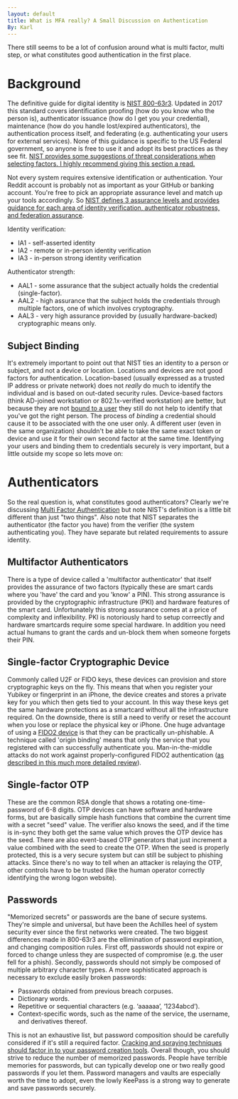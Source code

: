 ```yaml
---
layout: default
title: What is MFA really? A Small Discussion on Authentication
By: Karl
---
```


There still seems to be a lot of confusion around what is multi factor, multi step, or what constitutes good authentication in the first place. 
# Background
The definitive guide for digital identity is [NIST 800-63r3](https://pages.nist.gov/800-63-3/). Updated in 2017 this standard covers identification proofing (how do you know who the person is), authenticator issuance (how do I get you your credential), maintenance (how do you handle lost/expired authenticators), the authentication process itself, and federating (e.g. authenticating your users for external services). None of this guidance is specific to the US Federal government, so anyone is free to use it and adopt its best practices as they see fit.  [NIST provides some suggestions of threat considerations when selecting factors. I highly recommend giving this section a read.](https://pages.nist.gov/800-63-3/sp800-63b.html#sec8)

Not every system requires extensive identification or authentication. Your Reddit account is probably not as important as your GitHub or banking account. You're free to pick an appropriate assurance level and match up your tools accordingly. So [NIST defines 3 assurance levels and provides guidance for each area of identity verification, authenticator robustness, and federation assurance](https://pages.nist.gov/800-63-3/sp800-63-3.html#-51-overview).

Identity verification:
* IA1 - self-asserted identity
* IA2 - remote or in-person identity verification
* IA3 - in-person strong identity verification

Authenticator strength:
* AAL1 - some assurance that the subject actually holds the credential (single-factor).
* AAL2 - high assurance that the subject holds the credentials through multiple factors, one of which involves cryptography.
* AAL3 - very high assurance provided by (usually hardware-backed) cryptographic means only.
## Subject Binding
It's extremely important to point out that NIST ties an identity to a person or subject, and not a device or location. Locations and devices are not good factors for authentication. Location-based (usually expressed as a trusted IP address or private network) does not *really* do much to identify the individual and is based on out-dated security rules. Device-based factors (think AD-joined workstation or 802.1x-verified workstation) are better, but because they are not [bound to a user](https://pages.nist.gov/800-63-3/sp800-63b.html#sec6) they still do not help to identify that you've got the right person.
The process of *binding* a credential should cause it to be associated with the one user only. A different user (even in the same organization) shouldn't be able to take the same exact token or device and use it for their own second factor at the same time.
Identifying your users and binding them to credentials securely is very important, but a little outside my scope so lets move on:
# Authenticators
So the real question is, what constitutes good authenticators? Clearly we're discussing [Multi Factor Authentication](https://pages.nist.gov/800-63-3/sp800-63-3.html#mfa-definition) but note NIST's definition is a little bit different than just "two things".
Also note that NIST separates the authenticator (the factor you have) from the verifier (the system authenticating you). They have separate but related requirements to assure identity.

## Multifactor Authenticators
There is a type of device called a 'multifactor authenticator' that itself provides the assurance of two factors (typically these are smart cards where you 'have' the card and you 'know' a PIN). This strong assurance is provided by the cryptographic infrastructure (PKI) and hardware features of the smart card. Unfortunately this strong assurance comes at a price of complexity and inflexibility. PKI is notoriously hard to setup correectly and hardware smartcards require some special hardware. In addition you need actual humans to grant the cards and un-block them when someone forgets their PIN.
## Single-factor Cryptographic Device
Commonly called U2F or FIDO keys, these devices can provision and store cryptographic keys on the fly. This means that when you register your Yubikey or fingerprint in an iPhone, the device creates and stores a private key for you which then gets tied to your account. In this way these keys get the same hardware protections as a smartcard without all the infrastructure required. On the downside, there is still a need to verify or reset the account when you lose or replace the physical key or iPhone.
One huge advantage of using a [FIDO2 device](https://www.yubico.com/resources/glossary/fido-2/) is that they can be practically un-phishable. A technique called 'origin binding' means that only the service that you registered with can successfully authenticate you. Man-in-the-middle attacks do not work against properly-configured FIDO2 authentication ([as described in this much more detailed review](https://research.kudelskisecurity.com/2020/02/12/fido2-deep-dive-attestations-trust-model-and-security/)).
## Single-factor OTP
These are the common RSA dongle that shows a rotating one-time-password of 6-8 digits. OTP devices can have software and hardware forms, but are basically simple hash functions that combine the current time with a secret "seed" value. The verifier also knows the seed, and if the time is in-sync they both get the same value which proves the OTP device has the seed. There are also event-based OTP generators that just increment a value combined with the seed to create the OTP.
When the seed is properly protected, this is a very secure system but can still be subject to phishing attacks. Since there's no way to tell when an attacker is relaying the OTP, other controls have to be trusted (like the human operator correctly identifying the wrong logon website).
## Passwords
"Memorized secrets" or passwords are the bane of secure systems. They're simple and universal, but have been the Achilles heel of system security ever since the first networks were created. The two biggest differences made in 800-63r3 are the ellimination of password expiration, and changing composition rules.
First off, passwords should not expire or forced to change unless they are suspected of compromise (e.g. the user fell for a phish).
Secondly, passwords should not simply be composed of multiple arbitrary character types. A more sophisticated approach is necessary to exclude easily broken passwords:
* Passwords obtained from previous breach corpuses.
* Dictionary words.
* Repetitive or sequential characters (e.g. ‘aaaaaa’, ‘1234abcd’).
* Context-specific words, such as the name of the service, the username, and derivatives thereof.

This is not an exhaustive list, but password composition should be carefully considered if it's still a required factor. [Cracking and spraying techniques should factor in to your password creation tools](https://owasp.org/www-pdf-archive/2011-Supercharged-Slides-Redman-OWASP-Feb.pdf).
Overall though, you should strive to reduce the number of memorized passwords. People have terrible memories for passwords, but can typically develop one or two really good passwords if you let them.
Password managers and vaults are especially worth the time to adopt, even the lowly KeePass is a strong way to generate and save passwords securely.
